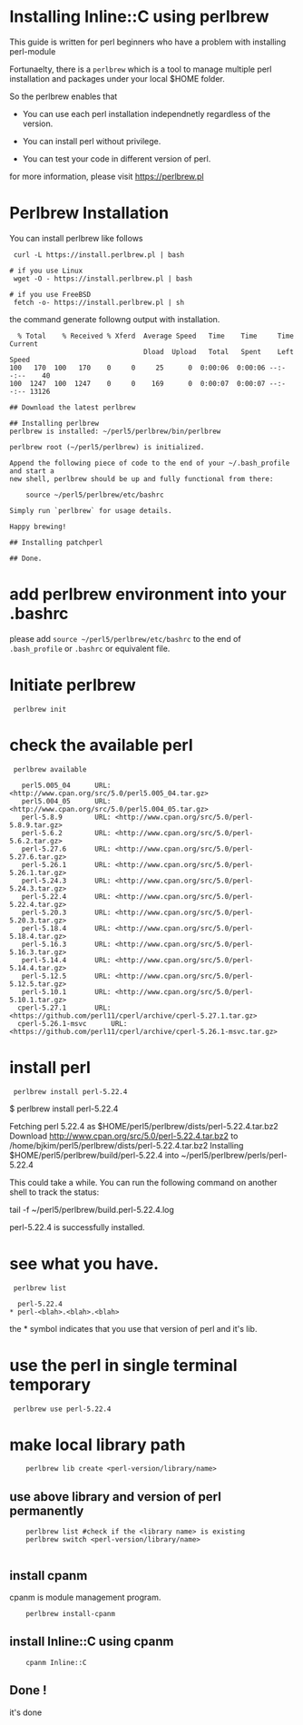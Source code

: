 # Installing Inline::C using perlbrew

This guide is written for perl beginners who have a problem with installing perl-module

Fortunaelty, there is a `perlbrew` which is a tool to manage multiple perl installation and packages under your local $HOME folder.

So the perlbrew enables that

- You can use each perl installation independnetly regardless of the version.

- You can install perl without privilege.

- You can test your code in different version of perl.


for more information, please visit https://perlbrew.pl


# Perlbrew Installation


You can install perlbrew like follows


```
 curl -L https://install.perlbrew.pl | bash

# if you use Linux
 wget -O - https://install.perlbrew.pl | bash

# if you use FreeBSD
 fetch -o- https://install.perlbrew.pl | sh

```

the command generate followng output with installation.


```
  % Total    % Received % Xferd  Average Speed   Time    Time     Time  Current
                                 Dload  Upload   Total   Spent    Left  Speed
100   170  100   170    0     0     25      0  0:00:06  0:00:06 --:--:--    40
100  1247  100  1247    0     0    169      0  0:00:07  0:00:07 --:--:-- 13126

## Download the latest perlbrew

## Installing perlbrew
perlbrew is installed: ~/perl5/perlbrew/bin/perlbrew

perlbrew root (~/perl5/perlbrew) is initialized.

Append the following piece of code to the end of your ~/.bash_profile and start a
new shell, perlbrew should be up and fully functional from there:

    source ~/perl5/perlbrew/etc/bashrc

Simply run `perlbrew` for usage details.

Happy brewing!

## Installing patchperl

## Done.
```

# add perlbrew environment into your .bashrc 


please add `source ~/perl5/perlbrew/etc/bashrc` to the end of `.bash_profile` or `.bashrc` or equivalent file.


# Initiate perlbrew


```
 perlbrew init

```

# check the available perl 

```
 perlbrew available

```

```
   perl5.005_04      URL: <http://www.cpan.org/src/5.0/perl5.005_04.tar.gz>
   perl5.004_05      URL: <http://www.cpan.org/src/5.0/perl5.004_05.tar.gz>
   perl-5.8.9        URL: <http://www.cpan.org/src/5.0/perl-5.8.9.tar.gz>
   perl-5.6.2        URL: <http://www.cpan.org/src/5.0/perl-5.6.2.tar.gz>
   perl-5.27.6       URL: <http://www.cpan.org/src/5.0/perl-5.27.6.tar.gz>
   perl-5.26.1       URL: <http://www.cpan.org/src/5.0/perl-5.26.1.tar.gz>
   perl-5.24.3       URL: <http://www.cpan.org/src/5.0/perl-5.24.3.tar.gz>
   perl-5.22.4       URL: <http://www.cpan.org/src/5.0/perl-5.22.4.tar.gz>
   perl-5.20.3       URL: <http://www.cpan.org/src/5.0/perl-5.20.3.tar.gz>
   perl-5.18.4       URL: <http://www.cpan.org/src/5.0/perl-5.18.4.tar.gz>
   perl-5.16.3       URL: <http://www.cpan.org/src/5.0/perl-5.16.3.tar.gz>
   perl-5.14.4       URL: <http://www.cpan.org/src/5.0/perl-5.14.4.tar.gz>
   perl-5.12.5       URL: <http://www.cpan.org/src/5.0/perl-5.12.5.tar.gz>
   perl-5.10.1       URL: <http://www.cpan.org/src/5.0/perl-5.10.1.tar.gz>
  cperl-5.27.1       URL: <https://github.com/perl11/cperl/archive/cperl-5.27.1.tar.gz>
  cperl-5.26.1-msvc      URL: <https://github.com/perl11/cperl/archive/cperl-5.26.1-msvc.tar.gz>

```

# install perl


```
 perlbrew install perl-5.22.4

```
$ perlbrew install perl-5.22.4

Fetching perl 5.22.4 as $HOME/perl5/perlbrew/dists/perl-5.22.4.tar.bz2
Download http://www.cpan.org/src/5.0/perl-5.22.4.tar.bz2 to /home/bjkim/perl5/perlbrew/dists/perl-5.22.4.tar.bz2
Installing $HOME/perl5/perlbrew/build/perl-5.22.4 into ~/perl5/perlbrew/perls/perl-5.22.4

This could take a while. You can run the following command on another shell to track the status:

  tail -f ~/perl5/perlbrew/build.perl-5.22.4.log

perl-5.22.4 is successfully installed.

# see what you have.

```
 perlbrew list

```

```
  perl-5.22.4
* perl-<blah>.<blah>.<blah>

```

the \* symbol indicates that you use that version of perl and it's lib.


# use the perl in single terminal temporary

```
 perlbrew use perl-5.22.4

```

# make local library path

```
	perlbrew lib create <perl-version/library/name>

```

## use above library and version of perl permanently

```
	perlbrew list #check if the <library name> is existing
	perlbrew switch <perl-version/library/name>


```

## install cpanm

 cpanm is module management program.


```
	perlbrew install-cpanm 

```

## install Inline::C using cpanm


```
	cpanm Inline::C

```

## Done !

it's done

